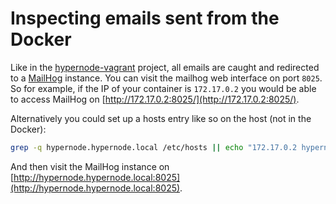 # Inspecting emails sent from the Docker

Like in the [hypernode-vagrant](https://github.com/ByteInternet/hypernode-vagrant#mail) project, all emails are caught and redirected to a [MailHog](https://github.com/mailhog/MailHog) instance. You can visit the mailhog web interface on port `8025`. So for example, if the IP of your container is `172.17.0.2` you would be able to access MailHog on [http://172.17.0.2:8025/](http://172.17.0.2:8025/). 

Alternatively you could set up a hosts entry like so on the host (not in the Docker):
```bash
grep -q hypernode.hypernode.local /etc/hosts || echo "172.17.0.2 hypernode.hypernode.local" >> /etc/hosts
```

And then visit the MailHog instance on [http://hypernode.hypernode.local:8025](http://hypernode.hypernode.local:8025).
